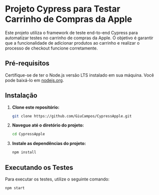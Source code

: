 # Projeto Cypress para Testar Carrinho de Compras da Apple

Este projeto utiliza o framework de teste end-to-end Cypress para automatizar testes no carrinho de compras da Apple. O objetivo é garantir que a funcionalidade de adicionar produtos ao carrinho e realizar o processo de checkout funcione corretamente.

## Pré-requisitos

Certifique-se de ter o Node.js versão LTS  instalado em sua máquina. Você pode baixá-lo em [nodejs.org](https://nodejs.org/).

## Instalação

1. **Clone este repositório:** 

    ```bash
    git clone https://github.com/GiuCampos/CypressApple.git
    ```

2. **Navegue até o diretório do projeto:**

    ```bash
    cd CypressApple
    ```

3. **Instale as dependências do projeto:**

    ```bash
    npm install 
    ```

## Executando os Testes

Para executar os testes, utilize o seguinte comando:

```bash
npm start